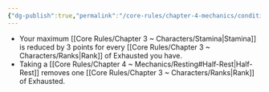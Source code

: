 ```yaml
---
{"dg-publish":true,"permalink":"/core-rules/chapter-4-mechanics/condition-list/exhausted/"}
---
```


- Your maximum [[Core Rules/Chapter 3 ~ Characters/Stamina\|Stamina]] is reduced by 3 points for every [[Core Rules/Chapter 3 ~ Characters/Ranks\|Rank]] of Exhausted you have.
- Taking a [[Core Rules/Chapter 4 ~ Mechanics/Resting#Half-Rest\|Half-Rest]] removes one [[Core Rules/Chapter 3 ~ Characters/Ranks\|Rank]] of Exhausted.